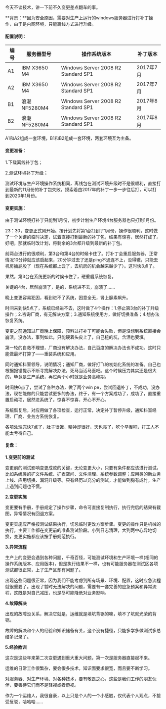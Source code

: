 今天不谈技术，讲一下前不久变更差点翻车的事。



**背景：**因为安全原因，需要对生产上运行的windows服务器进行打补丁操作，由于是内网环境，只能离线方式进行升级。



#### **配置说明：**

| 编号 | 服务器型号    | 操作系统版本                        | 补丁版本  |
| ---- | ------------- | ----------------------------------- | --------- |
| A1   | IBM X3650 M4  | Windows Server 2008 R2 Standard SP1 | 2017年7月 |
| A2   | IBM X3650 M4  | Windows Server 2008 R2 Standard SP1 | 2017年7月 |
| B1   | 浪潮 NF5280M4 | Windows Server 2008 R2 Standard SP1 | 2017年8月 |
| B2   | 浪潮 NF5280M4 | Windows Server 2008 R2 Standard SP1 | 2017年8月 |

A1和A2组成一套环境，B1和B2组成一套环境，两套环境互为主备。



#### **变更准备：**

1.下载离线补丁包；

2.测试环境补丁升级；

测试环境与生产环境操作系统相同，离线包在测试环境升级时不是很顺利，直接打到最新的11月份的补丁包失败，摸索着由2017年的补丁一步一步往后打，可以打到2020年1月份。



#### **变更实施：**

由于测试环境打补丁只能到1月份，初步计划生产环境4台服务器也只打到1月份。

23：30，变更正式刚开始。按计划先将第1台打到了1月份，操作很顺利，这时做了一个关键的临时决定，试着直接打到最新的补丁包，结果有惊喜，居然打成了。好吧，那就临时改计划，将剩余的3台都升级到最新的补丁包。

前两台进行的很顺利，第3台和第4台的时候卡住了。打补丁会重启服务器，正常情况10分钟就应该启起来，20分钟过去了还是ping不通连不上，没得辙，只能去机房捅屁股了（现在系统都上云了，去机房的机会越来越少了）。这时快3点了。

果然，第3台在系统更新的时候卡住了，硬重启系统恢复。

关键的4台，居然崩溃了，是的，系统进不去，崩溃了……

晚上变更容易犯困，看到进不了系统，困意全无，肾上腺素飙升。

时间来到快5点了，系统已经进不去，这时做了4个操作：1.停止第3台的补丁升级操作；2.咨询厂商，有无解决方案；3.通知系统使用方，做好切换准备；4.想办法恢复系统。

变更之前通知过厂商晚上保障，预料过打补丁可能会失败，但是没想到系统直接会崩溃，没办法，事到如此，只能硬着头皮上了，自己挖的坑，含泪也要填。

第一轮的自救不理想，厂商没有解决办法，自己百度的解决办法也不成功。这时只能做最坏打算了——重装系统和应用。

同时通知科室领导，说明情况；通知厂商，做好打飞的初始化系统的准备。自己也根据报错提示不断寻找解决办法，死马当活马医吧。这个时候压力其实还是很大的，毕竟是生产系统，再过两个小时就是业务高峰期。

时间快6点了，尝试了各种办法，做了两个win pe，尝试回退补丁，不成功，没办法，现在能做的只能尝试更多的办法，终于，有一个方案成功了，成功了，直接重置启动项，居然进系统了，惊喜不惊喜，开心不开心。

系统恢复后，对应用做了各项检查，运行正常，决定补丁暂停升级，通知科室经理、厂商、业务方系统恢复。

各项处理完快7点了，肚子很饿，精神却很好，天也亮了，吃个早餐吧，打工人不能太亏待自己。



#### **复盘：**

**1.变更前的测试**

变更前的测试影响变更成败的关键，无论变更大小，只要有条件都应该进行测试。比如系统类的扩文件系统、扩表空间、文件清理、系统参数调整；应用类的新业务上线、应用切换、漏洞升级等。只有经历过充分的测试，才能做到胸有成竹，生产上遇到问题也不慌。

**2.变更实施**

变更要有手册，手册规定了操作步骤，命令可直接复制执行，执行完后的结果有截图，异常情况有回退方案。

变更实施应严格按测试结果执行，切忌临时更改方案步骤。变更的操作只是机械的执行，主要工作都在变更前的准备测试阶段。小到日志清理，大到两中心异地切换，变更实施都应该按手册规范执行。

**3.异常流程**

生产上的变更会遇到各种问题，千奇百怪，可能测试环境和生产环境一样(相同的操作系统版本、应用版本)，但是执行结果不一样，也有可能服务器在测试区各项测试都很正常，上了生产区却有问题了。

出现这些问题很正常，因为我们不能考虑到所有场景、环境、配置，这时应急流程就很重要了。出现了暂时无法解决的问题，需要有一套完善的应急预案和异常流程，这既是对自己减压，也是尽可能降低对业务影响。

**4.故障解决**

出现的故障没关系，解决它就是，运维就是填坑背锅的嘛，填不了坑就光荣的背锅。

故障的解决和个人的经验和知识储备有关，这个没有捷径，只能多学多做测试多总结多记录了。

**5.经验教训**

这次是这些年来第二次变更遇到重大重大问题，第一次是服务器直接起不来。

运维的日常工作很繁杂，要会很多技术，知识面要求很宽，而且要不断学习。

对服务器、对生产环境、对各种技术，要有敬畏之心，这些是我们工作的朋友伙伴，要善待它们而不是轻视或者藐视。

作为一个运维人，我很自豪，以上只是个人的一个小感触，仅代表个人观点，不接受反驳，哈哈哈……
